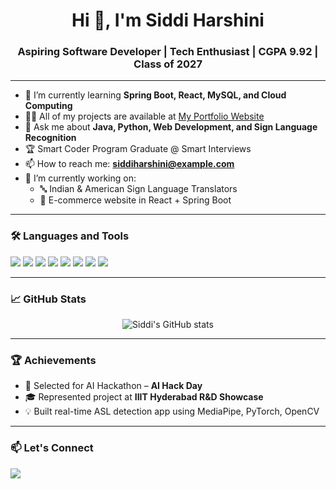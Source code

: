<h1 align="center">Hi 👋, I'm Siddi Harshini</h1>
<h3 align="center">Aspiring Software Developer | Tech Enthusiast | CGPA 9.92 | Class of 2027</h3>

---

- 🌱 I’m currently learning **Spring Boot, React, MySQL, and Cloud Computing**
- 👨‍💻 All of my projects are available at [My Portfolio Website](https://your-portfolio-link.com) <!-- update if you have -->
- 💬 Ask me about **Java, Python, Web Development, and Sign Language Recognition**
- 🏆 Smart Coder Program Graduate @ Smart Interviews
- 📫 How to reach me: **siddiharshini@example.com** <!-- add real email -->
- 🔭 I’m currently working on: 
  - 🔤 Indian & American Sign Language Translators
  - 🛒 E-commerce website in React + Spring Boot

---

### 🛠️ Languages and Tools
<p>
  <img src="https://img.shields.io/badge/Java-blue?style=for-the-badge&logo=java&logoColor=white"/>
  <img src="https://img.shields.io/badge/Python-yellow?style=for-the-badge&logo=python&logoColor=white"/>
  <img src="https://img.shields.io/badge/HTML5-orange?style=for-the-badge&logo=html5&logoColor=white"/>
  <img src="https://img.shields.io/badge/CSS3-blue?style=for-the-badge&logo=css3&logoColor=white"/>
  <img src="https://img.shields.io/badge/JavaScript-F7DF1E?style=for-the-badge&logo=javascript&logoColor=black"/>
  <img src="https://img.shields.io/badge/React-20232A?style=for-the-badge&logo=react&logoColor=61DAFB"/>
  <img src="https://img.shields.io/badge/Spring_Boot-6DB33F?style=for-the-badge&logo=spring-boot&logoColor=white"/>
  <img src="https://img.shields.io/badge/MySQL-00000F?style=for-the-badge&logo=mysql&logoColor=white"/>
</p>

---

### 📈 GitHub Stats
<p align="center">
  <img src="https://github-readme-stats.vercel.app/api?username=siddi-Harshini&show_icons=true&theme=tokyonight" alt="Siddi's GitHub stats" />
</p>

---

### 🏆 Achievements
- 🚀 Selected for AI Hackathon – **AI Hack Day**
- 🎓 Represented project at **IIIT Hyderabad R&D Showcase**
- 💡 Built real-time ASL detection app using MediaPipe, PyTorch, OpenCV

---

### 📫 Let's Connect
<p>
  <a href="https://www.linkedin.com/in/harshini-siddi-a162552a3/"><img src="https://img.shields.io/badge/LinkedIn-blue?style=for-the-badge&logo=linkedin&logoColor=white" /></a>
</p>






















